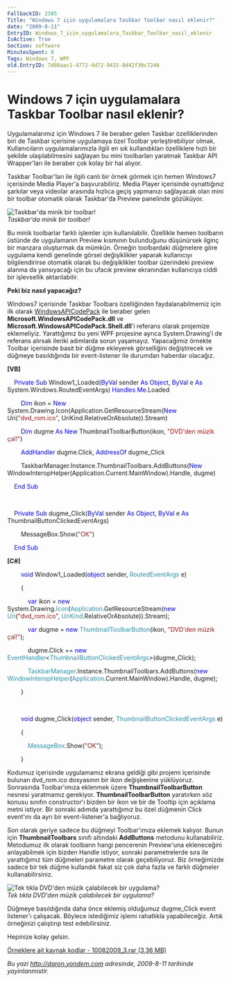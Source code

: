 ```yaml
---
FallbackID: 2385
Title: "Windows 7 için uygulamalara Taskbar Toolbar nasıl eklenir?"
date: "2009-8-11"
EntryID: Windows_7_icin_uygulamalara_Taskbar_Toolbar_nasil_eklenir
IsActive: True
Section: software
MinutesSpent: 0
Tags: Windows 7, WPF
old.EntryID: 7d88aac1-4772-4d72-9415-8d42f30c7246
---
```

# Windows 7 için uygulamalara Taskbar Toolbar nasıl eklenir?
Uygulamalarımız için Windows 7 ile beraber gelen Taskbar özelliklerinden
biri de Taskbar içerisine uygulamaya özel Toolbar yerleştirebiliyor
olmak. Kullanıcıların uygulamalarımızla ilgili en sık kullandıkları
özelliklere hızlı bir şekilde ulaşılabilmesini sağlayan bu mini
toolbarları yaratmak Taskbar API Wrapper'ları ile beraber çok kolay bir
hal alıyor.

Taskbar Toolbar'ları ile ilgili canlı bir örnek görmek için hemen
Windows7 içerisinde Media Player'a başvurabiliriz. Media Player
içerisinde oynattığınız şarkılar veya videolar arasında hızlıca geçiş
yapmanızı sağlayacak olan mini bir toolbar otomatik olarak Taskbar'da
Preview panelinde gözüküyor.

![Taskbar'da minik bir
toolbar!](media/Windows_7_icin_uygulamalara_Taskbar_Toolbar_nasil_eklenir/10082009_1.jpg)\
*Taskbar'da minik bir toolbar!*

Bu minik toolbarlar farklı işlemler için kullanılabilir. Özellikle hemen
toolbarın üstünde de uygulamanın Preview kısmının bulunduğunu düşünürsek
ilginç bir manzara oluşturmak da mümkün. Örneğin toolbardaki düğmelere
göre uygulama kendi genelinde görsel değişiklikler yaparak kullanıcıyı
bilgilendirirse otomatik olarak bu değişiklikler toolbar üzerindeki
preview alanına da yansıyacağı için bu ufacık preview ekranından
kullanıcıya ciddi bir işlevsellik aktarılabilir.

**Peki biz nasıl yapacağız?**

Windows7 içerisinde Taskbar Toolbars özelliğinden faydalanabilmemiz için
ilk olarak
[WindowsAPICodePack](http://code.msdn.microsoft.com/WindowsAPICodePack)
ile beraber gelen **Microsoft.WindowsAPICodePack.dll** ve
**Microsoft.WindowsAPICodePack.Shell.dll**'i referans olarak projemize
eklemeliyiz. Yarattığımız bu yeni WPF projesine ayrıca System.Drawing'i
de referans alırsak ileriki adımlarda sorun yaşamayız. Yapacağımız
örnekte Toolbar içerisinde basit bir düğme ekleyerek görselliğini
değiştirecek ve düğmeye basıldığında bir event-listener ile durumdan
haberdar olacağız.

**[VB]**

    <span style="color: blue;">Private</span> <span
style="color: blue;">Sub</span> Window1\_Loaded(<span
style="color: blue;">ByVal</span> sender <span
style="color: blue;">As</span> <span style="color: blue;">Object</span>,
<span style="color: blue;">ByVal</span> e <span
style="color: blue;">As</span> System.Windows.RoutedEventArgs) <span
style="color: blue;">Handles</span> <span
style="color: blue;">Me</span>.Loaded

        <span style="color: blue;">Dim</span> ikon = <span
style="color: blue;">New</span>
System.Drawing.Icon(Application.GetResourceStream(<span
style="color: blue;">New</span> Uri(<span
style="color: #a31515;">"dvd\_rom.ico"</span>,
UriKind.RelativeOrAbsolute)).Stream)

        <span style="color: blue;">Dim</span> dugme <span
style="color: blue;">As</span> <span style="color: blue;">New</span>
ThumbnailToolbarButton(ikon, <span style="color: #a31515;">"DVD'den
müzik çal!"</span>)

        <span style="color: blue;">AddHandler</span> dugme.Click, <span
style="color: blue;">AddressOf</span> dugme\_Click

        TaskbarManager.Instance.ThumbnailToolbars.AddButtons(<span
style="color: blue;">New</span>
WindowInteropHelper(Application.Current.MainWindow).Handle, dugme)

    <span style="color: blue;">End</span> <span
style="color: blue;">Sub</span>

 

    <span style="color: blue;">Private</span> <span
style="color: blue;">Sub</span> dugme\_Click(<span
style="color: blue;">ByVal</span> sender <span
style="color: blue;">As</span> <span style="color: blue;">Object</span>,
<span style="color: blue;">ByVal</span> e <span
style="color: blue;">As</span> ThumbnailButtonClickedEventArgs)

        MessageBox.Show(<span style="color: #a31515;">"OK"</span>)

    <span style="color: blue;">End</span> <span
style="color: blue;">Sub</span>

**[C\#]**

        <span style="color: blue;">void</span> Window1\_Loaded(<span
style="color: blue;">object</span> sender, <span
style="color: #2b91af;">RoutedEventArgs</span> e)

        {

            <span style="color: blue;">var</span> ikon = <span
style="color: blue;">new</span> System.Drawing.<span
style="color: #2b91af;">Icon</span>(<span
style="color: #2b91af;">Application</span>.GetResourceStream(<span
style="color: blue;">new</span> <span
style="color: #2b91af;">Uri</span>(<span
style="color: #a31515;">"dvd\_rom.ico"</span>, <span
style="color: #2b91af;">UriKind</span>.RelativeOrAbsolute)).Stream);

            <span style="color: blue;">var</span> dugme = <span
style="color: blue;">new</span> <span
style="color: #2b91af;">ThumbnailToolbarButton</span>(ikon, <span
style="color: #a31515;">"DVD'den müzik çal!"</span>);

            dugme.Click += <span style="color: blue;">new</span> <span
style="color: #2b91af;">EventHandler</span>\<<span
style="color: #2b91af;">ThumbnailButtonClickedEventArgs</span>\>(dugme\_Click);

            <span
style="color: #2b91af;">TaskbarManager</span>.Instance.ThumbnailToolbars.AddButtons(<span
style="color: blue;">new</span> <span
style="color: #2b91af;">WindowInteropHelper</span>(<span
style="color: #2b91af;">Application</span>.Current.MainWindow).Handle,
dugme);

        }

 

        <span style="color: blue;">void</span> dugme\_Click(<span
style="color: blue;">object</span> sender, <span
style="color: #2b91af;">ThumbnailButtonClickedEventArgs</span> e)

        {

            <span style="color: #2b91af;">MessageBox</span>.Show(<span
style="color: #a31515;">"OK"</span>);

        }

Kodumuz içerisinde uygulamamız ekrana geldiği gibi projemi içerisinde
bulunan dvd\_rom.ico dosyasının bir ikon değişkenine yüklüyoruz.
Sonrasında Toolbar'ımıza eklenmek üzere **ThumbnailToolbarButton**
nesnesi yaratmamız gerekiyor. **ThumbnailToolbarButton** yaratırken söz
konusu sınıfın constructor'ı bizden bir ikon ve bir de Tooltip için
açıklama metni istiyor. Bir sonraki adımda yarattığımız bu özel düğmenin
Click event'ını da ayrı bir event-listener'a bağlıyoruz.

Son olarak geriye sadece bu düğmeyi Toolbar'ımıza eklemek kalıyor. Bunun
için **ThumbnailToolbars** sınıfı altındaki **AddButtons** metodunu
kullanabiliriz. Metodumuz ilk olarak toolbarın hangi pencerenin
Preview'una ekleneceğini anlayabilmek için bizden Handle istiyor,
sonraki parametrelerde sıra ile yarattığımız tüm düğmeleri parametre
olarak geçebiliyoruz. Biz örneğimizde sadece bir tek düğme kullandık
fakat siz çok daha fazla ve farklı düğmeler kullanabilirsiniz.

![Tek tıkla DVD'den müzik çalabilecek bir
uygulama?](media/Windows_7_icin_uygulamalara_Taskbar_Toolbar_nasil_eklenir/10082009_2.jpg)\
*Tek tıkla DVD'den müzik çalabilecek bir uygulama?*

Düğmeye basıldığında daha önce eklemiş olduğumuz dugme\_Click event
listener'ı çalışacak. Böylece istediğimiz işlemi rahatlıkla
yapabileceğiz. Artık örneğinizi çalıştırıp test edebilirsiniz.

Hepinize kolay gelsin.

[Örneklere ait kaynak kodlar - 10082009\_3.rar (3,36
MB)](media/Windows_7_icin_uygulamalara_Taskbar_Toolbar_nasil_eklenir/10082009_3.rar)



*Bu yazi http://daron.yondem.com adresinde, 2009-8-11 tarihinde yayinlanmistir.*
